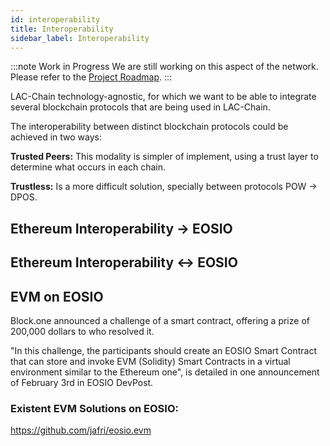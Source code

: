 ```yaml
---
id: interoperability
title: Interoperability
sidebar_label: Interoperability
---
```

:::note Work in Progress
We are still working on this aspect of the network. Please refer to the [Project Roadmap](./roadmap.md).
:::


LAC-Chain technology-agnostic, for which we want to be able to integrate several blockchain protocols that are being used in LAC-Chain.

The interoperability between distinct blockchain protocols could be achieved in two ways:

 **Trusted Peers:** This modality is simpler of implement, using a trust layer to determine what occurs in each chain.

 **Trustless:** Is a more difficult solution, specially between protocols POW -> DPOS.

## Ethereum Interoperability -> EOSIO

## Ethereum Interoperability <-> EOSIO

## EVM on EOSIO

Block.one announced a challenge of a smart contract, offering a prize of 200,000 dollars to who resolved it.

"In this challenge, the participants should create an EOSIO Smart Contract that can store and invoke EVM (Solidity) Smart Contracts in a virtual environment similar to the Ethereum one", is detailed in one announcement of February 3rd in EOSIO DevPost.

### Existent EVM Solutions on EOSIO:

https://github.com/jafri/eosio.evm

